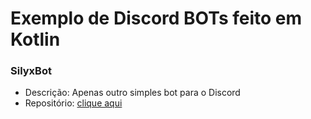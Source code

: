 # Exemplo de Discord BOTs feito em Kotlin

### SilyxBot

* Descrição: Apenas outro simples bot para o Discord
* Repositório: [clique aqui](https://github.com/yxqsnz/SilyxBot)

